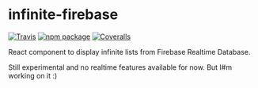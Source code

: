 # infinite-firebase

[![Travis][build-badge]][build]
[![npm package][npm-badge]][npm]
[![Coveralls][coveralls-badge]][coveralls]

React component to display infinite lists from Firebase Realtime Database.

Still experimental and no realtime features available for now. But I#m working on it :)

[build-badge]: https://img.shields.io/travis/user/repo/master.png?style=flat-square
[build]: https://travis-ci.org/user/repo

[npm-badge]: https://img.shields.io/npm/v/npm-package.png?style=flat-square
[npm]: https://www.npmjs.org/package/npm-package

[coveralls-badge]: https://img.shields.io/coveralls/user/repo/master.png?style=flat-square
[coveralls]: https://coveralls.io/github/user/repo
